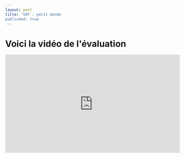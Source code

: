 ```yaml
---
layout: post
title: 'SNT : petit monde
published: true
---
```



# Voici la vidéo de l'évaluation




<div class="centrer">
				<iframe width="560" height="315" src="https://www.youtube.com/embed/fm5MSdPU8tY" frameborder="0" allow="accelerometer; autoplay; encrypted-media; gyroscope; picture-in-picture" allowfullscreen></iframe>
			</div>






